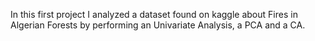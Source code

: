In this first project I analyzed a dataset found on kaggle about Fires in Algerian Forests by performing an Univariate Analysis, a PCA and a CA.
